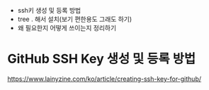 - ssh키 생성 및 등록 방법
- tree . 해서 설치(보기 편한용도 그래도 하기)
- 왜 필요한지 어떻게 쓰이는지 정리하기

# GitHub SSH Key 생성 및 등록 방법

https://www.lainyzine.com/ko/article/creating-ssh-key-for-github/

